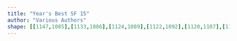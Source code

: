 ```yaml
---
title: "Year's Best SF 15"
author: "Various Authors"
shape: [[1147,1085],[1133,1086],[1124,1089],[1122,1092],[1120,1107],[1120,1138],[1118,1158],[1119,1170],[1117,1200],[1118,1226],[1120,1233],[1118,1256],[1120,1269],[1120,1301],[1118,1316],[1119,1335],[1117,1370],[1117,1418],[1119,1432],[1116,1469],[1119,1518],[1117,1647],[1119,1660],[1118,1684],[1120,1760],[1122,1763],[1129,1766],[1155,1768],[1245,1767],[1250,1766],[1254,1762],[1252,1740],[1252,1698],[1254,1677],[1254,1578],[1257,1516],[1257,1289],[1259,1255],[1258,1191],[1261,1109],[1258,1093],[1256,1090],[1252,1088],[1242,1086],[1194,1085]]
---
```


